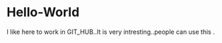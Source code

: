 Hello-World
===========
I like here to work in GIT_HUB..It is very intresting..people can use this .
